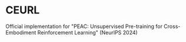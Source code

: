 # CEURL
Official implementation for "PEAC: Unsupervised Pre-training for Cross-Embodiment Reinforcement Learning" (NeurIPS 2024)
